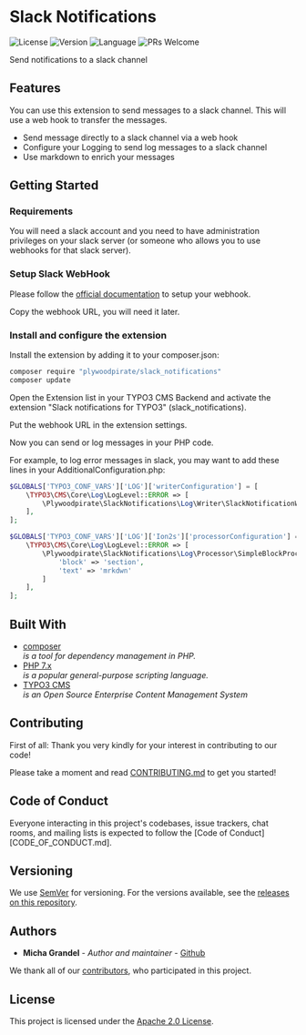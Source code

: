 # Slack Notifications

![License](https://img.shields.io/github/license/plywoodpirate/slack_notifications)
![Version](https://img.shields.io/github/v/release/plywoodpirate/slack_notifications)
![Language](https://img.shields.io/github/languages/top/plywoodpirate/slack_notifications)
![PRs Welcome](https://img.shields.io/badge/PRs-welcome-brightgreen.svg?style=flat-square)


Send notifications to a slack channel

## Features

You can use this extension to send messages to a slack channel. This will 
use a web hook to transfer the messages.

* Send message directly to a slack channel via a web hook
* Configure your Logging to send log messages to a slack channel
* Use markdown to enrich your messages

## Getting Started

### Requirements

You will need a slack account and you need to have administration privileges
on your slack server (or someone who allows you to use webhooks for that slack
server).

### Setup Slack WebHook

Please follow the [official documentation](slack-webhook) to setup your webhook.

Copy the webhook URL, you will need it later.

### Install and configure the extension

Install the extension by adding it to your composer.json:

```bash
composer require "plywoodpirate/slack_notifications"
composer update
```

Open the Extension list in your TYPO3 CMS Backend and activate the extension 
"Slack notifications for TYPO3" (slack_notifications).

Put the webhook URL in the extension settings.

Now you can send or log messages in your PHP code.

For example, to log error messages in slack, you may want to add these lines
in your AdditionalConfiguration.php:

```php
$GLOBALS['TYPO3_CONF_VARS']['LOG']['writerConfiguration'] = [
    \TYPO3\CMS\Core\Log\LogLevel::ERROR => [
        \Plywoodpirate\SlackNotifications\Log\Writer\SlackNotificationWriter::class => [],
    ],
];

$GLOBALS['TYPO3_CONF_VARS']['LOG']['Ion2s']['processorConfiguration'] = [
    \TYPO3\CMS\Core\Log\LogLevel::ERROR => [
        \Plywoodpirate\SlackNotifications\Log\Processor\SimpleBlockProcessor::class => [
            'block' => 'section',
            'text' => 'mrkdwn'
        ]
    ],
];
```

## Built With

* [composer](http://lxml.de/) \
  *is a tool for dependency management in PHP.*
* [PHP 7.x](https://www.php.net/) \
  *is a popular general-purpose scripting language.*
* [TYPO3 CMS](https://typo3.org/) \
  *is an Open Source Enterprise Content Management System*

## Contributing

First of all: Thank you very kindly for your interest in contributing to our code!

Please take a moment and read [CONTRIBUTING.md](CONTRIBUTING.md) to get you started!

## Code of Conduct

Everyone interacting in this project's codebases, issue trackers, chat rooms,
and mailing lists is expected to follow
the [Code of Conduct][CODE_OF_CONDUCT.md].

## Versioning

We use [SemVer](http://semver.org/) for versioning. For the versions available,
see the [releases on this repository][github-releases].

## Authors

* **Micha Grandel** - *Author and maintainer* - [Github][github]

We thank all of our [contributors][github-contributors], who participated in
this project.

## License

This project is licensed under the [Apache 2.0 License](LICENSE.md).


[github]: https://github.com/michagrandel

[github-releases]: https://github.com/michagrandel/slack_notifications/releases

[github-contributors]: https://github.com/michagrandel/slack_notifications/graphs/contributors

[gitflow]: https://danielkummer.github.io/git-flow-cheatsheet/

[gitflow-model]: http://nvie.com/posts/a-successful-git-branching-model/
[slack-webhook]: https://api.slack.com/messaging/webhooks
